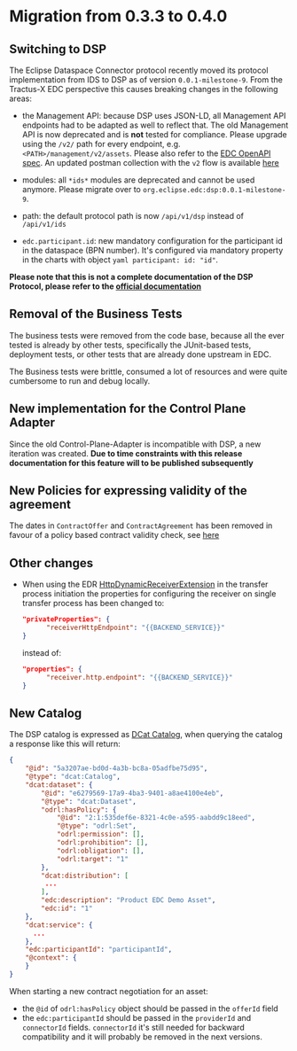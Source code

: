 # Migration from 0.3.3 to 0.4.0

## Switching to DSP

The Eclipse Dataspace Connector protocol recently moved its protocol implementation from IDS to DSP as of
version `0.0.1-milestone-9`.
From the Tractus-X EDC perspective this causes breaking changes in the following areas:

- the Management API: because DSP uses JSON-LD, all Management API endpoints had to be adapted as well to reflect that.
  The old Management API is now deprecated and is **not** tested for compliance. Please upgrade using the `/v2/` path
  for every endpoint, e.g. `<PATH>/management/v2/assets`. Please also refer to
  the [EDC OpenAPI spec](https://app.swaggerhub.com/apis/eclipse-edc-bot/management-api/0.0.1-SNAPSHOT#/).
  An updated postman collection with the `v2` flow is available [here](../development/postman/collection.json)

- modules: all `*ids*` modules are deprecated and cannot be used anymore. Please migrate over
  to `org.eclipse.edc:dsp:0.0.1-milestone-9`.

- path: the default protocol path is now `/api/v1/dsp` instead of `/api/v1/ids`

- `edc.participant.id`: new mandatory configuration for the participant id in the dataspace (BPN number).
  It's configured via mandatory property in the charts with object ```yaml participant: id: "id"```.

**Please note that this is not a complete documentation of the DSP Protocol, please refer to
the [official documentation](https://docs.internationaldataspaces.org/dataspace-protocol/overview/readme)**

## Removal of the Business Tests

The business tests were removed from the code base, because all the ever tested is already by other tests, specifically
the JUnit-based tests, deployment tests, or other tests that are already done upstream in EDC.

The Business tests were brittle, consumed a lot of resources and were quite cumbersome to run and debug locally.

## New implementation for the Control Plane Adapter

Since the old Control-Plane-Adapter is incompatible with DSP, a new iteration was created.
**Due to time constraints with this release documentation for this feature will to be published subsequently**

## New Policies for expressing validity of the agreement

The dates in `ContractOffer` and `ContractAgreement` has been removed in favour of a policy based contract validity check, see [here](https://github.com/eclipse-edc/Connector/issues/2758)

## Other changes

- When using the EDR [HttpDynamicReceiverExtension](https://github.com/eclipse-edc/Connector/tree/main/extensions/control-plane/transfer/transfer-pull-http-dynamic-receiver) in the transfer process initiation
  the properties for configuring the receiver on single transfer process has been changed to:
  
  ```json
  "privateProperties": {
        "receiverHttpEndpoint": "{{BACKEND_SERVICE}}"
  }
  ```

  instead of:

  ```json
  "properties": {
        "receiver.http.endpoint": "{{BACKEND_SERVICE}}"
  }
  ```

## New Catalog

The DSP catalog is expressed as [DCat Catalog](https://www.w3.org/TR/vocab-dcat-3/), when querying the catalog a response like this will return:

```json
{
    "@id": "5a3207ae-bd0d-4a3b-bc8a-05adfbe75d95",
    "@type": "dcat:Catalog",
    "dcat:dataset": {
        "@id": "e6279569-17a9-4ba3-9401-a8ae4100e4eb",
        "@type": "dcat:Dataset",
        "odrl:hasPolicy": {
            "@id": "2:1:535def6e-8321-4c0e-a595-aabdd9c18eed",
            "@type": "odrl:Set",
            "odrl:permission": [],
            "odrl:prohibition": [],
            "odrl:obligation": [],
            "odrl:target": "1"
        },
        "dcat:distribution": [
         ...
        ],
        "edc:description": "Product EDC Demo Asset",
        "edc:id": "1"
    },
    "dcat:service": {
      ...
    },
    "edc:participantId": "participantId",
    "@context": {
    }
} 
```

When starting a new contract negotiation for an asset:

- the `@id` of `odrl:hasPolicy` object should be passed in the `offerId` field
- the `edc:participantId` should be passed in the `providerId` and `connectorId` fields. `connectorId` it's still needed for backward compatibility and it will probably be removed in the next versions.
